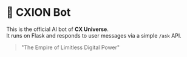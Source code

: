 # 🤖 CXION Bot

This is the official AI bot of **CX Universe**.  
It runs on Flask and responds to user messages via a simple `/ask` API.

> "The Empire of Limitless Digital Power"


